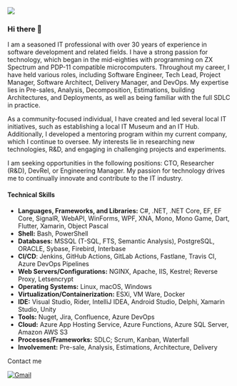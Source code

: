 ![](https://komarev.com/ghpvc/?username=semack&style=for-the-badge)

### Hi there 👋      

<!--
**semack/semack** is a ✨ _special_ ✨ repository because its `README.md` (this file) appears on your GitHub profile.

Here are some ideas to get you started:

- 🔭 I’m currently working on ...
- 🌱 I’m currently learning ...
- 👯 I’m looking to collaborate on ...
- 🤔 I’m looking for help with ...
- 💬 Ask me about ...
- 📫 How to reach me: ...
- 😄 Pronouns: ...
- ⚡ Fun fact: ...
-->

I am a seasoned IT professional with over 30 years of experience in software development and related fields. I have a strong passion for technology, which began in the mid-eighties with programming on ZX Spectrum and PDP-11 compatible microcomputers. Throughout my career, I have held various roles, including Software Engineer, Tech Lead, Project Manager, Software Architect, Delivery Manager, and DevOps. My expertise lies in Pre-sales, Analysis, Decomposition, Estimations, building Architectures, and Deployments, as well as being familiar with the full SDLC in practice.

As a community-focused individual, I have created and led several local IT initiatives, such as establishing a local IT Museum and an IT Hub. Additionally, I developed a mentoring program within my current company, which I continue to oversee. My interests lie in researching new technologies, R&D, and engaging in challenging projects and experiments.

I am seeking opportunities in the following positions: CTO, Researcher (R&D), DevRel, or Engineering Manager. My passion for technology drives me to continually innovate and contribute to the IT industry.

#### Technical Skills

- **Languages, Frameworks, and Libraries:** C#, .NET, .NET Core, EF, EF Core, SignalR, WebAPI, WinForms, WPF, XNA, Mono, Mono Game, Dart, Flutter, Xamarin, Object Pascal
- **Shell:** Bash, PowerShell
- **Databases:** MSSQL (T-SQL, FTS, Semantic Analysis), PostgreSQL, ORACLE, Sybase, Firebird, Interbase
- **CI/CD**: Jenkins, GitHub Actions, GitLab Actions, Fastlane, Travis CI, Azure DevOps Pipelines
- **Web Servers/Configurations:** NGINX, Apache, IIS, Kestrel; Reverse Proxy, Letsencrypt
- **Operating Systems:** Linux, macOS, Windows
- **Virtualization/Containerization:** ESXi, VM Ware, Docker
- **IDE:** Visual Studio, Rider, IntelliJ IDEA, Android Studio, Delphi, Xamarin Studio, Unity
- **Tools:** Nuget, Jira, Confluence, Azure DevOps
- **Cloud:** Azure App Hosting Service, Azure Functions, Azure SQL Server, Amazon AWS S3
- **Processes/Frameworks:** SDLC; Scrum, Kanban, Waterfall
- **Involvement:** Pre-sale, Analysis, Estimations, Architecture, Delivery


Contact me

[![Gmail](https://img.shields.io/badge/Gmail-D14836?style=for-the-badge&logo=gmail&logoColor=white)](mailto:semack@gmail.com)







